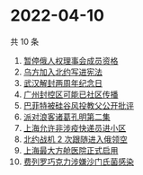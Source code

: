 # 2022-04-10

共 10 条

<!-- BEGIN ZHIHUSEARCH -->
<!-- 最后更新时间 Sun Apr 10 2022 00:08:36 GMT+0800 (China Standard Time) -->
1. [暂停俄人权理事会成员资格](https://www.zhihu.com/search?q=暂停俄人权理事会成员资格)
1. [乌方加入北约写进宪法](https://www.zhihu.com/search?q=乌克兰加入北约)
1. [武汉解封两周年纪念日](https://www.zhihu.com/search?q=武汉解封纪念日)
1. [广州封控区可能已社区传播](https://www.zhihu.com/search?q=广州疫情)
1. [巴菲特被硅谷风投教父公开批评](https://www.zhihu.com/search?q=巴菲特被蒂尔公开批评)
1. [派对浪客诸葛孔明第二集](https://www.zhihu.com/search?q=派对浪客诸葛孔明)
1. [上海允许非涉疫快递员进小区](https://www.zhihu.com/search?q=上海非涉疫快递员)
1. [北约战机 2 次跟随进入俄领空](https://www.zhihu.com/search?q=北约战机)
1. [上海最大方舱医院正式启用](https://www.zhihu.com/search?q=方舱医院)
1. [费列罗巧克力涉嫌沙门氏菌感染](https://www.zhihu.com/search?q=费列罗)
<!-- END ZHIHUSEARCH -->
